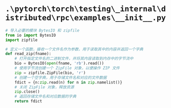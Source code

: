 # `.\pytorch\torch\testing\_internal\distributed\rpc\examples\__init__.py`

```py
# 导入必要的模块 BytesIO 和 zipfile
from io import BytesIO
import zipfile

# 定义一个函数，接收一个文件名作为参数，用于读取其中的内容并返回一个字典
def read_zip(fname):
    # 打开指定文件名的二进制文件，并将其内容读取到内存中的字节流中
    bio = BytesIO(open(fname, 'rb').read())
    # 使用字节流创建一个 ZipFile 对象，以便操作 ZIP 文件
    zip = zipfile.ZipFile(bio, 'r')
    # 创建一个空字典，用于存储文件名和对应的文件数据
    fdict = {n:zip.read(n) for n in zip.namelist()}
    # 关闭 ZipFile 对象，释放资源
    zip.close()
    # 返回存储文件名和对应数据的字典
    return fdict
```